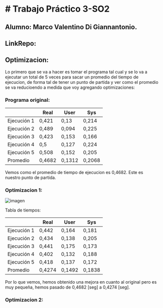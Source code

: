 # # Trabajo Práctico 3-SO2

## Alumno: Marco Valentino Di Giannantonio.
## LinkRepo: 

## Optimizacion: 
Lo primero que se va a hacer es tomar el programa tal cual y se lo va a ejecutar un total de 5 veces para sacar un promedio del tiempo de ejecucion, de forma tal de tener un punto de partida y ver como el promedio se va reducioendo a medida que voy agregando optimizaciones:<br>

### Programa original:

|            | Real    | User    | Sys     |
|------------|---------|---------|---------|
| Ejecución 1| 0,421   | 0,13    | 0,214   |
| Ejecución 2| 0,489   | 0,094   | 0,225   |
| Ejecución 3| 0,423   | 0,153   | 0,166   |
| Ejecución 4| 0,5     | 0,127   | 0,224   |
| Ejecución 5| 0,508   | 0,152   | 0,205   |
| Promedio   | 0,4682  | 0,1312  | 0,2068  |

Vemos como el promedio de tiempo de ejecucion es 0,4682. Este es nuestro punto de partida.<br>

### Optimizacion 1:

![imagen](https://user-images.githubusercontent.com/88598932/233863377-6d519144-c725-4cae-a9bf-9ae1a5ad9a55.png)

Tabla de tiempos:

|            | Real    | User    | Sys     |
|------------|---------|---------|---------|
| Ejecución 1| 0,442   | 0,164   | 0,181   |
| Ejecución 2| 0,434   | 0,138   | 0,205   |
| Ejecución 3| 0,441   | 0,175   | 0,173   |
| Ejecución 4| 0,402   | 0,132   | 0,188   |
| Ejecución 5| 0,418   | 0,137   | 0,172   |
| Promedio   | 0,4274  | 0,1492  | 0,1838  |

Por lo que vemos, hemos obtenido una mejora en cuanto al original pero es muy pequeña, hemos pasado de 0,4682 [seg] a 0,4274 [seg].

### Optimizacion 2:

